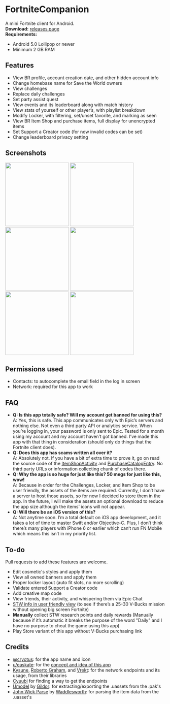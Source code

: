 # FortniteCompanion
A mini Fortnite client for Android.\
**Download:** [releases page](https://github.com/Amrsatrio/FortniteCompanion/releases)\
**Requirements:**
* Android 5.0 Lollipop or newer
* Minimum 2 GB RAM

## Features
* View BR profile, account creation date, and other hidden account info
* Change homebase name for Save the World owners
* View challenges
* Replace daily challenges
* Set party assist quest
* View events and its leaderboard along with match history
* View stats of yourself or other player’s, with playlist breakdown
* Modify Locker, with filtering, set/unset favorite, and marking as seen
* View BR Item Shop and purchase items, full display for unencrypted items
* Set Support a Creator code (for now invalid codes can be set)
* Change leaderboard privacy setting

## Screenshots
<img src="https://raw.github.com/Amrsatrio/FortniteCompanion/master/Screenshots/sc-mainscreen.png" width="200" />
<img src="https://raw.github.com/Amrsatrio/FortniteCompanion/master/Screenshots/sc-locker.png" width="200" />
<img src="https://raw.github.com/Amrsatrio/FortniteCompanion/master/Screenshots/sc-challenges.png" width="200" />
<img src="https://raw.github.com/Amrsatrio/FortniteCompanion/master/Screenshots/sc-fortbyteleaked.png" width="200" />
<img src="https://raw.github.com/Amrsatrio/FortniteCompanion/master/Screenshots/sc-stats.png" width="200" />
<img src="https://raw.github.com/Amrsatrio/FortniteCompanion/master/Screenshots/sc-itemshoppurchasedialog.png" width="200" />

## Permissions used
* Contacts: to autocomplete the email field in the log in screen
* Network: required for this app to work

## FAQ
* **Q: Is this app totally safe? Will my account get banned for using this?**\
  A: Yes, this is safe. This app communicates only with Epic’s servers and nothing else. Not even a third party API or analytics service. When you’re logging in, your password is only sent to Epic. Tested for a month using my account and my account haven’t got banned. I’ve made this app with that thing in consideration (should only do things that the Fortnite client does).
* **Q: Does this app has scams written all over it?**\
  A: Absolutely not. If you have a bit of extra time to prove it, go on read the source code of the [ItemShopActivity](https://github.com/Amrsatrio/FortniteCompanion/blob/master/app/src/main/java/com/tb24/fn/activity/ItemShopActivity.java) and [PurchaseCatalogEntry](https://github.com/Amrsatrio/FortniteCompanion/blob/master/app/src/main/java/com/tb24/fn/model/command/PurchaseCatalogEntry.java). No third party URLs or information collecting chunk of codes there.
* **Q: Why the app is so huge for just like this? 50 megs for just like this, wow!**\
  A: Because in order for the Challenges, Locker, and Item Shop to be user friendly, the assets of the items are required. Currently, I don’t have a server to host those assets, so for now I decided to store them in the app. In the future, I will make the assets an optional download to reduce the app size although the items’ icons will not appear.
* **Q: Will there be an iOS version of this?**\
  A: Not anytime soon. I’m a total default on iOS app development, and it takes a lot of time to master Swift and/or Objective-C. Plus, I don’t think there’s many players with iPhone 6 or earlier which can’t run FN Mobile which means this isn’t in my priority list.

## To-do
Pull requests to add these features are welcome.
* Edit cosmetic's styles and apply them
* View all owned banners and apply them
* Proper locker layout (auto fit slots, no more scrolling)
* Validate entered Support a Creator code
* Add creative map code
* View friends, their activity, and whispering them via Epic Chat
* [STW info in user friendly view](https://www.stormshield.one/save-the-world) (to see if there’s a 25-30 V-Bucks mission without opening big screen Fortnite)
* __Manually__ collect STW research points and daily rewards (Manually because if it’s automatic it breaks the purpose of the word "Daily" and I have no purpose to cheat the game using this app)
* Play Store variant of this app without V-Bucks purchasing link

## Credits
* [@cryotus](https://www.instagram.com/cryotus/): for the app name and icon
* [u/easkate](https://www.reddit.com/user/easkate): for the [concept and idea of this app](https://www.reddit.com/r/FortNiteBR/comments/b5wlwg/fortnite_retail_row_app_a_ui_concept_for_a/)
* [Kysune](https://github.com/SzymonLisowiec), [Roberto Graham](https://github.com/RobertoGraham), and [Vrekt](https://github.com/Vrekt): for the network endpoints and its usage, from their libraries
* [Cyuubi](https://github.com/Cyuubi) for finding a way to get the endpoints
* [Umodel](https://github.com/gildor2/UModel) by [Gildor](https://github.com/gildor2): for extracting/exporting the .uassets from the .pak's
* [John Wick Parse](https://github.com/SirWaddles/JohnWickParse) by [Waddlesworth](https://github.com/SirWaddles): for parsing the item data from the .uasset's
